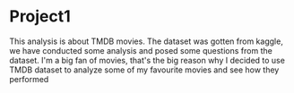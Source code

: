 # Project1
This analysis is about TMDB movies. The dataset was gotten from kaggle, we have conducted some analysis and posed some questions from the dataset. I'm a big fan of movies, that's the big reason why I decided to use TMDB dataset to analyze some of my favourite movies and see how they performed
